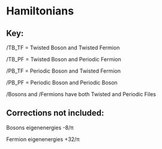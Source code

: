 # Hamiltonians

## Key:
/TB_TF = Twisted Boson and Twisted Fermion

/TB_PF = Twisted Boson and Periodic Fermion

/PB_TF = Periodic Boson and Twisted Fermion

/PB_PF = Periodic Boson and Periodic Boson


/Bosons and /Fermions have both Twisted and Periodic Files


## Corrections not included:
Bosons eigenenergies -8/π 

Fermion eigenenergies +32/π 
